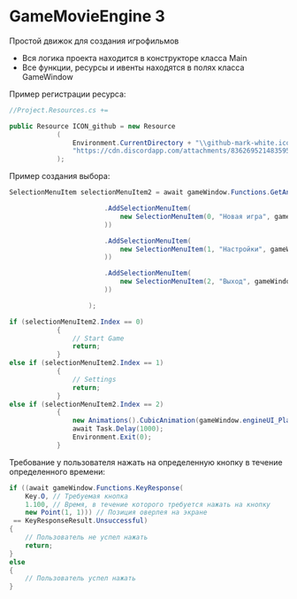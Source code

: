 # GameMovieEngine 3

Простой движок для создания игрофильмов

- Вся логика проекта находится в конструкторе класса Main
- Все функции, ресурсы и ивенты находятся в полях класса GameWindow

Пример регистрации ресурса:
```csharp
//Project.Resources.cs +=

public Resource ICON_github = new Resource
            (
                Environment.CurrentDirectory + "\\github-mark-white.ico", // Прямой путь к ресурсу (Локально)
                "https://cdn.discordapp.com/attachments/836269521483595796/1179068945907597312/github-mark-white.ico" // Прямая ссылка на ресурс с сервера
            );
```


Пример создания выбора:
```csharp
SelectionMenuItem selectionMenuItem2 = await gameWindow.Functions.GetAnswerFromSelectionMenu(new SelectionMenu() { }

                        .AddSelectionMenuItem(
                            new SelectionMenuItem(0, "Новая игра", gameWindow.Resources.ICON_github.FullName
                        ))

                        .AddSelectionMenuItem(
                            new SelectionMenuItem(1, "Настройки", gameWindow.Resources.ICON_github.FullName
                        ))

                        .AddSelectionMenuItem(
                            new SelectionMenuItem(2, "Выход", gameWindow.Resources.ICON_github.FullName
                        ))

                    );

if (selectionMenuItem2.Index == 0)
            {
                // Start Game
                return;
            }
else if (selectionMenuItem2.Index == 1)
            {
                // Settings
                return;
            }
else if (selectionMenuItem2.Index == 2)
            {
                new Animations().CubicAnimation(gameWindow.engineUI_Player, MediaElement.OpacityProperty, 1, 0, 1);
                await Task.Delay(1000);
                Environment.Exit(0);
            }
```

Требование у пользователя нажать на определенную кнопку в течение определенного времени:
```csharp
if ((await gameWindow.Functions.KeyResponse(
    Key.O, // Требуемая кнопка
    1.100, // Время, в течение которого требуется нажать на кнопку
    new Point(1, 1))) // Позиция оверлея на экране
 == KeyResponseResult.Unsuccessful)
{
    // Пользователь не успел нажать
    return;
}
else 
{
    // Пользователь успел нажать
}
```